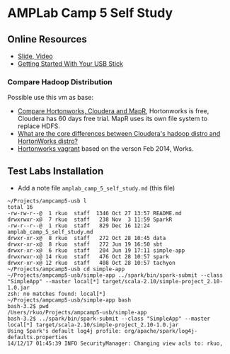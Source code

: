 # AMPLab Camp 5 Self Study

## Online Resources
- [Slide, Video](http://ampcamp.berkeley.edu/5/)
- [Getting Started With Your USB Stick](http://ampcamp.berkeley.edu/5/exercises/getting-started.html)

### Compare Hadoop Distribution
Possible use this vm as base:

- [Compare Hortonworks, Cloudera and MapR](http://www.experfy.com/blog/cloudera-vs-hortonworks-comparing-hadoop-distributions/), Hortonworks is free, Cloudera has 60 days free trial. MapR uses its own file system to replace HDFS.
- [What are the core differences between Cloudera's hadoop distro and HortonWorks distro?](http://www.quora.com/What-are-the-core-differences-between-Clouderas-hadoop-distro-and-HortonWorks-distro)
- [Hortonworks vagrant](http://hortonworks.com/blog/building-hadoop-vm-quickly-ambari-vagrant/) based on the verson Feb 2014, Works.

## Test Labs Installation
- Add a note file `amplab_camp_5_self_study.md` (this file)

```
~/Projects/ampcamp5-usb l
total 16
-rw-rw-r--@  1 rkuo  staff  1346 Oct 27 13:57 README.md
drwxrwxr-x@  7 rkuo  staff   238 Nov  3 11:59 SparkR
-rw-r--r--@  1 rkuo  staff   829 Dec 16 12:24 amplab_camp_5_self_study.md
drwxr-xr-x@  8 rkuo  staff   272 Oct 28 10:45 data
drwxr-xr-x@  8 rkuo  staff   272 Jun 19 16:50 sbt
drwxr-xr-x@  6 rkuo  staff   204 Jun 19 17:11 simple-app
drwxrwxr-x@ 14 rkuo  staff   476 Oct 28 10:57 spark
drwxr-xr-x@ 12 rkuo  staff   408 Oct 28 10:57 tachyon
~/Projects/ampcamp5-usb cd simple-app
~/Projects/ampcamp5-usb/simple-app ../spark/bin/spark-submit --class "SimpleApp" --master local[*] target/scala-2.10/simple-project_2.10-1.0.jar
zsh: no matches found: local[*]
~/Projects/ampcamp5-usb/simple-app bash
bash-3.2$ pwd
/Users/rkuo/Projects/ampcamp5-usb/simple-app
bash-3.2$ ../spark/bin/spark-submit --class "SimpleApp" --master local[*] target/scala-2.10/simple-project_2.10-1.0.jar
Using Spark's default log4j profile: org/apache/spark/log4j-defaults.properties
14/12/17 01:45:39 INFO SecurityManager: Changing view acls to: rkuo,
```